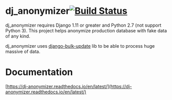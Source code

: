dj_anonymizer[![Build Status](https://travis-ci.com/knowledge-point/dj_anonymizer.svg?branch=master)](https://travis-ci.com/knowledge-point/dj_anonymizer)
==================================
dj_anonymizer requires Django 1.11 or greater and Python 2.7 (not support Python 3).
This project helps anonymize production database with fake data of any kind.

dj_anonymizer uses [django-bulk-update](https://github.com/aykut/django-bulk-update) lib to be able to process huge massive of data.

Documentation
==================================
[https://dj-anonymizer.readthedocs.io/en/latest/](https://dj-anonymizer.readthedocs.io/en/latest/)
